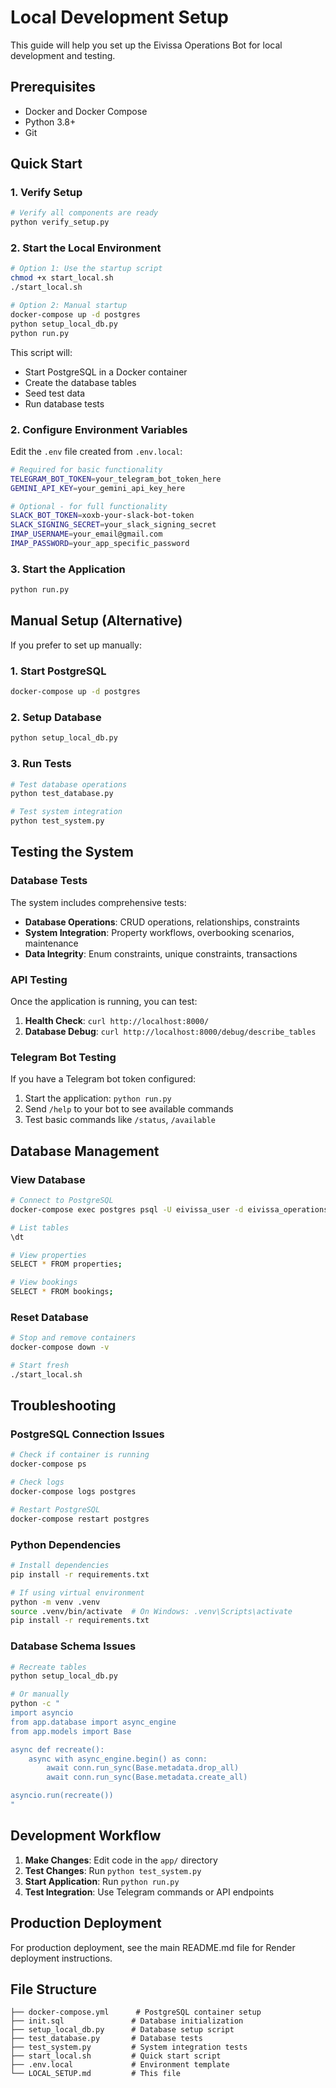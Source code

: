 # Local Development Setup

This guide will help you set up the Eivissa Operations Bot for local development and testing.

## Prerequisites

- Docker and Docker Compose
- Python 3.8+
- Git

## Quick Start

### 1. Verify Setup

```bash
# Verify all components are ready
python verify_setup.py
```

### 2. Start the Local Environment

```bash
# Option 1: Use the startup script
chmod +x start_local.sh
./start_local.sh

# Option 2: Manual startup
docker-compose up -d postgres
python setup_local_db.py
python run.py
```

This script will:
- Start PostgreSQL in a Docker container
- Create the database tables
- Seed test data
- Run database tests

### 2. Configure Environment Variables

Edit the `.env` file created from `.env.local`:

```bash
# Required for basic functionality
TELEGRAM_BOT_TOKEN=your_telegram_bot_token_here
GEMINI_API_KEY=your_gemini_api_key_here

# Optional - for full functionality
SLACK_BOT_TOKEN=xoxb-your-slack-bot-token
SLACK_SIGNING_SECRET=your_slack_signing_secret
IMAP_USERNAME=your_email@gmail.com
IMAP_PASSWORD=your_app_specific_password
```

### 3. Start the Application

```bash
python run.py
```

## Manual Setup (Alternative)

If you prefer to set up manually:

### 1. Start PostgreSQL

```bash
docker-compose up -d postgres
```

### 2. Setup Database

```bash
python setup_local_db.py
```

### 3. Run Tests

```bash
# Test database operations
python test_database.py

# Test system integration
python test_system.py
```

## Testing the System

### Database Tests

The system includes comprehensive tests:

- **Database Operations**: CRUD operations, relationships, constraints
- **System Integration**: Property workflows, overbooking scenarios, maintenance
- **Data Integrity**: Enum constraints, unique constraints, transactions

### API Testing

Once the application is running, you can test:

1. **Health Check**: `curl http://localhost:8000/`
2. **Database Debug**: `curl http://localhost:8000/debug/describe_tables`

### Telegram Bot Testing

If you have a Telegram bot token configured:

1. Start the application: `python run.py`
2. Send `/help` to your bot to see available commands
3. Test basic commands like `/status`, `/available`

## Database Management

### View Database

```bash
# Connect to PostgreSQL
docker-compose exec postgres psql -U eivissa_user -d eivissa_operations

# List tables
\dt

# View properties
SELECT * FROM properties;

# View bookings
SELECT * FROM bookings;
```

### Reset Database

```bash
# Stop and remove containers
docker-compose down -v

# Start fresh
./start_local.sh
```

## Troubleshooting

### PostgreSQL Connection Issues

```bash
# Check if container is running
docker-compose ps

# Check logs
docker-compose logs postgres

# Restart PostgreSQL
docker-compose restart postgres
```

### Python Dependencies

```bash
# Install dependencies
pip install -r requirements.txt

# If using virtual environment
python -m venv .venv
source .venv/bin/activate  # On Windows: .venv\Scripts\activate
pip install -r requirements.txt
```

### Database Schema Issues

```bash
# Recreate tables
python setup_local_db.py

# Or manually
python -c "
import asyncio
from app.database import async_engine
from app.models import Base

async def recreate():
    async with async_engine.begin() as conn:
        await conn.run_sync(Base.metadata.drop_all)
        await conn.run_sync(Base.metadata.create_all)

asyncio.run(recreate())
"
```

## Development Workflow

1. **Make Changes**: Edit code in the `app/` directory
2. **Test Changes**: Run `python test_system.py`
3. **Start Application**: Run `python run.py`
4. **Test Integration**: Use Telegram commands or API endpoints

## Production Deployment

For production deployment, see the main README.md file for Render deployment instructions.

## File Structure

```
├── docker-compose.yml      # PostgreSQL container setup
├── init.sql               # Database initialization
├── setup_local_db.py      # Database setup script
├── test_database.py       # Database tests
├── test_system.py         # System integration tests
├── start_local.sh         # Quick start script
├── .env.local             # Environment template
└── LOCAL_SETUP.md         # This file
```